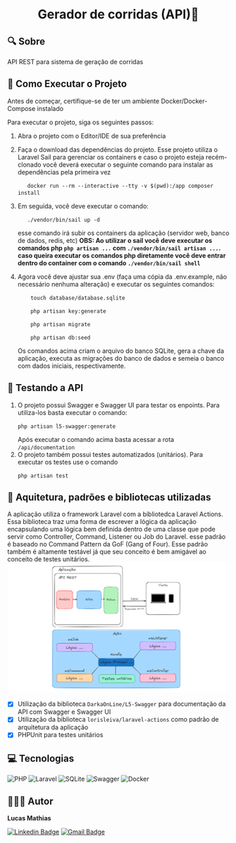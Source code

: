 # <p style="text-align: center;">Gerador de corridas (API)🚖</p>

## 🔍 Sobre

API REST para sistema de geração de corridas


## 🔌 Como Executar o Projeto

Antes de começar, certifique-se de ter um ambiente Docker/Docker-Compose instalado 

Para executar o projeto, siga os seguintes passos:

1. Abra o projeto com o Editor/IDE de sua preferência


2. Faça o download das dependências do projeto. Esse projeto utiliza o Laravel Sail para gerenciar os containers e caso o projeto esteja recém-clonado você deverá executar o seguinte comando para instalar as dependências pela primeira vez
    ```
       docker run --rm --interactive --tty -v $(pwd):/app composer install
    ```
3. Em seguida, você deve executar o comando:
    ```
       ./vendor/bin/sail up -d 
    ```
   esse comando irá subir os containers da aplicação (servidor web, banco de dados, redis, etc)
<b>OBS: Ao utilizar o sail você deve executar os comandos php `php artisan ...` com `./vendor/bin/sail artisan ...`. caso queira executar os comandos php diretamente você deve entrar dentro do container com o comando `./vendor/bin/sail shell`</b>

4. Agora você deve ajustar sua .env (faça uma cópia da .env.example, não necessário nenhuma alteração) e executar os seguintes comandos:
    ```
        touch database/database.sqlite
    ```
    ```
        php artisan key:generate
    ```
    ```
        php artisan migrate
    ```
    ```
        php artisan db:seed
    ```
    Os comandos acima criam o arquivo do banco SQLite, gera a chave da aplicação, executa as migrações do banco de dados e semeia o banco com dados iniciais, respectivamente.

## 🔨 Testando a API 
 1. O projeto possui Swagger e Swagger UI para testar os enpoints. Para utiliza-los basta executar o comando:
    ```
    php artisan l5-swagger:generate 
    ```
    Após executar o comando acima basta acessar a rota `/api/documentation`
2. O projeto também possui testes automatizados (unitários). Para executar os testes use o comando
    ```
    php artisan test
    ```

## 📏  Aquitetura, padrões e bibliotecas utilizadas 
A aplicação utiliza o framework Laravel com a bibliotedca Laravel Actions. Essa biblioteca traz uma forma de escrever a lógica da aplicação encapsulando uma lógica bem definida dentro de uma classe que pode servir como Controller, Command, Listener ou Job do Laravel. esse padrão é baseado no Command Pattern da GoF (Gang of Four). Esse padrão também é altamente testável já que seu conceito é bem amigável ao conceito de testes unitários.
![Architecture](img/a1.PNG)

 - [x] Utilização da biblioteca `DarkaOnLine/L5-Swagger` para documentação da API com Swagger e Swagger UI 
 - [x] Utilização da biblioteca `lorisleiva/laravel-actions` como padrão de arquitetura da aplicação
 - [x] PHPUnit para testes unitários
## 💻 Tecnologias

![PHP](https://img.shields.io/badge/php-%23777BB4.svg?style=for-the-badge&logo=php&logoColor=white)
![Laravel](https://img.shields.io/badge/laravel-%23FF2D20.svg?style=for-the-badge&logo=laravel&logoColor=white)
![SQLite](https://img.shields.io/badge/SQLite-003B57?style=for-the-badge&logo=sqlite&logoColor=white)
![Swagger](https://img.shields.io/badge/-Swagger-%23Clojure?style=for-the-badge&logo=swagger&logoColor=white)
![Docker](https://img.shields.io/badge/docker-%230db7ed.svg?style=for-the-badge&logo=docker&logoColor=white)

## 👨🏽‍💻 Autor

**Lucas Mathias**

[![Linkedin Badge](https://img.shields.io/badge/-Lucas-blue?style=flat-square&logo=Linkedin&logoColor=white&link=https://www.linkedin.com/in/lucas-mathias-729a27181/)](https://www.linkedin.com/in/lucas-mathias-729a27181/)
[![Gmail Badge](https://img.shields.io/badge/-lucasmathias936@gmail.com-c14438?style=flat-square&logo=Gmail&logoColor=white&link=mailto:lucasmathias936@gmail.com)](mailto:lucasmathias936@gmail.com)
